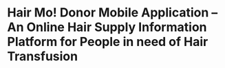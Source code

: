 # Hair Mo! Donor Mobile Application – An Online Hair Supply Information Platform for People in need of Hair Transfusion
